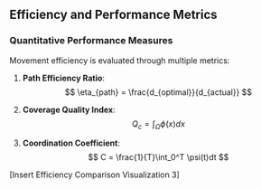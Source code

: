 ## Efficiency and Performance Metrics

### Quantitative Performance Measures
Movement efficiency is evaluated through multiple metrics:

1. **Path Efficiency Ratio**:
   $$ \eta_{path} = \frac{d_{optimal}}{d_{actual}} $$

2. **Coverage Quality Index**:
   $$ Q_c = \int_\Omega \phi(x)dx $$

3. **Coordination Coefficient**:
   $$ C = \frac{1}{T}\int_0^T \psi(t)dt $$

[Insert Efficiency Comparison Visualization 3]
